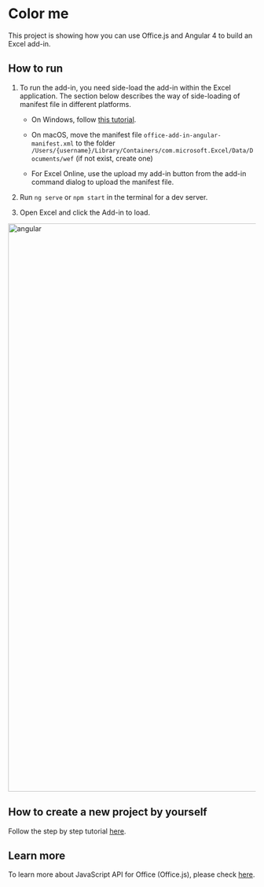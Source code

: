 # Color me

This project is showing how you can use Office.js and Angular 4 to build an Excel add-in.

## How to run

1. To run the add-in, you need side-load the add-in within the Excel application. The section below describes the way of side-loading of manifest file in different platforms.

    - On Windows, follow [this tutorial](https://dev.office.com/docs/add-ins/testing/create-a-network-shared-folder-catalog-for-task-pane-and-content-add-ins).

    - On macOS, move the manifest file `office-add-in-angular-manifest.xml` to the folder `/Users/{username}/Library/Containers/com.microsoft.Excel/Data/Documents/wef` (if not exist, create one)

    - For Excel Online, use the upload my add-in button from the add-in command dialog to upload the manifest file. 

2. Run `ng serve` or `npm start` in the terminal for a dev server.

3. Open Excel and click the Add-in to load.

<img width="1156" alt="angular" src="https://user-images.githubusercontent.com/3375461/28433959-85c503a0-6d42-11e7-8766-98e953179e2d.png">

## How to create a new project by yourself

Follow the step by step tutorial [here](https://hongbo-miao.gitbooks.io/excel/content/quick-start/angular.html).

## Learn more 

To learn more about JavaScript API for Office (Office.js), please check [here](https://dev.office.com/reference/add-ins/javascript-api-for-office).
